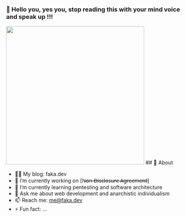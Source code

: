 ### 👋 Hello you, yes you, stop reading this with your mind voice and speak up !!!
<img src="https://upload.wikimedia.org/wikipedia/commons/thumb/d/d3/LysanderSpooner2_%28cropped%29.jpg/800px-LysanderSpooner2_%28cropped%29.jpg" width="375px">
## 🧐 About

- 👨‍💻 My blog: faka.dev
- 🔭 I’m currently working on [N̶o̶n̶-̶D̶i̶s̶c̶l̶o̶s̶u̶r̶e̶ ̶A̶g̶r̶e̶e̶m̶e̶n̶t̶]
- 🌱 I’m currently learning pentesting and software architecture
- 💬 Ask me about web development and anarchistic individualism
- 📫 Reach me: me@faka.dev
- ⚡ Fun fact: ...

